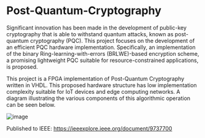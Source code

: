 # Post-Quantum-Cryptography

Significant innovation has been made in the development of public-key cryptography that is able to withstand quantum attacks, known as post-quantum cryptography (PQC). This project focuses on the development of an efficient PQC hardware implementation. Specifically, an implementation of the binary Ring-learning-with-errors (BRLWE)-based encryption scheme, a promising lightweight PQC suitable for resource-constrained applications, is proposed.

This project is a FPGA implementation of Post-Quantum Cryptography written in VHDL. This proposed hardware structure has low implementation complexity suitable for IoT devices and edge computing networks. A diagram illustrating the various components of this algorithmic operation can be seen below.  

![image](https://github.com/ali-alwan99/Post-Quantum-Cryptography/assets/128723860/e8a47773-7312-4d4c-a601-5d2b585d202c)

Published to IEEE: https://ieeexplore.ieee.org/document/9737700
